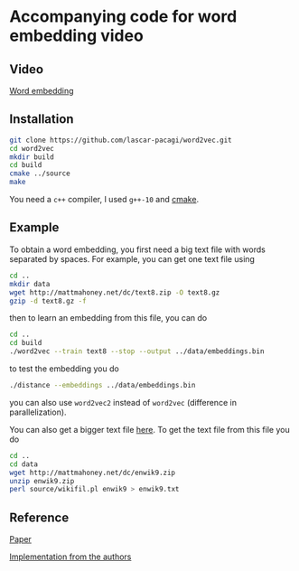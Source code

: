 # Accompanying code for word embedding video

## Video

[Word embedding](https://youtu.be/Ozj2ojn4Z4A)

## Installation

```bash
git clone https://github.com/lascar-pacagi/word2vec.git
cd word2vec
mkdir build
cd build
cmake ../source
make
```

You need a `c++` compiler, I used `g++-10` and [cmake](https://cmake.org/).

## Example

To obtain a word embedding, you first need a big text file with words separated by spaces. For example, you can get one text file
using

```bash
cd ..
mkdir data
wget http://mattmahoney.net/dc/text8.zip -O text8.gz
gzip -d text8.gz -f
```

then to learn an embedding from this file, you can do

```bash
cd ..
cd build
./word2vec --train text8 --stop --output ../data/embeddings.bin
```

to test the embedding you do

```bash
./distance --embeddings ../data/embeddings.bin
```

you can also use `word2vec2` instead of `word2vec` (difference in parallelization).

You can also get a bigger text file [here](http://mattmahoney.net/dc/enwik9.zip). To get the text file from this file you do

```bash
cd ..
cd data
wget http://mattmahoney.net/dc/enwik9.zip
unzip enwik9.zip
perl source/wikifil.pl enwik9 > enwik9.txt
```

## Reference

[Paper](https://arxiv.org/pdf/1301.3781.pdf)

[Implementation from the authors](https://code.google.com/archive/p/word2vec/)